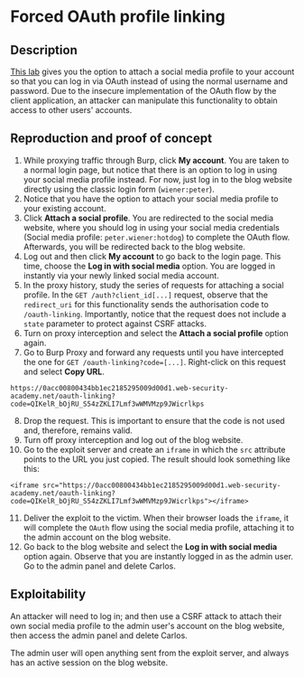 # Forced OAuth profile linking

## Description

[This lab](https://portswigger.net/web-security/oauth/lab-oauth-forced-oauth-profile-linking) gives you the option to attach a social media profile to your account so that you can log in via OAuth instead of using the normal username and password. Due to the insecure implementation of the OAuth flow by the client application, an attacker can manipulate this functionality to obtain access to other users' accounts. 

## Reproduction and proof of concept

1. While proxying traffic through Burp, click **My account**. You are taken to a normal login page, but notice that there is an option to log in using your social media profile instead. For now, just log in to the blog website directly using the classic login form (`wiener:peter`).
2. Notice that you have the option to attach your social media profile to your existing account.
3. Click **Attach a social profile**. You are redirected to the social media website, where you should log in using your social media credentials (Social media profile: `peter.wiener:hotdog`) to complete the OAuth flow. Afterwards, you will be redirected back to the blog website.  
4. Log out and then click **My account** to go back to the login page. This time, choose the **Log in with social media** option. You are logged in instantly via your newly linked social media account.
5. In the proxy history, study the series of requests for attaching a social profile. In the ``GET /auth?client_id[...]`` request, observe that the ``redirect_uri`` for this functionality sends the authorisation code to ``/oauth-linking``. Importantly, notice that the request does not include a ``state`` parameter to protect against CSRF attacks.
6. Turn on proxy interception and select the **Attach a social profile** option again.
7. Go to Burp Proxy and forward any requests until you have intercepted the one for ``GET /oauth-linking?code=[...]``. Right-click on this request and select **Copy URL**.

```text
https://0acc00800434bb1ec2185295009d00d1.web-security-academy.net/oauth-linking?code=QIKelR_bOjRU_S54zZKLI7Lmf3wWMVMzp9JWicrlkps
```

8. Drop the request. This is important to ensure that the code is not used and, therefore, remains valid.
9. Turn off proxy interception and log out of the blog website.
10. Go to the exploit server and create an `iframe` in which the ``src`` attribute points to the URL you just copied. The result should look something like this:

```text
<iframe src="https://0acc00800434bb1ec2185295009d00d1.web-security-academy.net/oauth-linking?code=QIKelR_bOjRU_S54zZKLI7Lmf3wWMVMzp9JWicrlkps"></iframe>
```

11. Deliver the exploit to the victim. When their browser loads the `iframe`, it will complete the `OAuth` flow using the social media profile, attaching it to the admin account on the blog website.
12. Go back to the blog website and select the **Log in with social media** option again. Observe that you are instantly logged in as the admin user. Go to the admin panel and delete Carlos.

## Exploitability

An attacker will need to log in; and then use a CSRF attack to attach their own social media profile to the admin user's account on the blog website, then access the admin panel and delete Carlos.

The admin user will open anything sent from the exploit server, and always has an active session on the blog website. 
